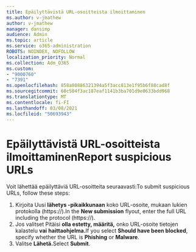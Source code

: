 ```yaml
---
title: Epäilyttävistä URL-osoitteista ilmoittaminen
ms.author: v-jmathew
author: v-jmathew
manager: dansimp
audience: Admin
ms.topic: article
ms.service: o365-administration
ROBOTS: NOINDEX, NOFOLLOW
localization_priority: Normal
ms.collection: Adm_O365
ms.custom:
- "9000760"
- "7391"
ms.openlocfilehash: 858a80886321394a5f3acc813e1f95b6f88cad8f
ms.sourcegitcommit: 60c504f3ac187eaf1141b3ba701d9e0633bdd968
ms.translationtype: MT
ms.contentlocale: fi-FI
ms.lasthandoff: 03/08/2021
ms.locfileid: "50693943"
---
```

# <a name="report-suspicious-urls"></a><span data-ttu-id="8981f-102">Epäilyttävistä URL-osoitteista ilmoittaminen</span><span class="sxs-lookup"><span data-stu-id="8981f-102">Report suspicious URLs</span></span>

<span data-ttu-id="8981f-103">Voit lähettää epäilyttäviä URL-osoitteita seuraavasti:</span><span class="sxs-lookup"><span data-stu-id="8981f-103">To submit suspicious URLs, follow these steps:</span></span>

1. <span data-ttu-id="8981f-104">Kirjoita Uusi **lähetys -pikaikkunaan** koko URL-osoite, mukaan lukien protokolla (https://).</span><span class="sxs-lookup"><span data-stu-id="8981f-104">In the **New submission** flyout, enter the full URL including the protocol (https://).</span></span>
2. <span data-ttu-id="8981f-105">Jos valitset Pitäisi **olla estetty, määritä,** onko URL-osoite tietojen kalastelu **vai** **haittaohjelma.**</span><span class="sxs-lookup"><span data-stu-id="8981f-105">If you select **Should have been blocked**, specify whether the URL is **Phishing** or **Malware**.</span></span>
3. <span data-ttu-id="8981f-106">Valitse **Lähetä.**</span><span class="sxs-lookup"><span data-stu-id="8981f-106">Select **Submit**.</span></span>
